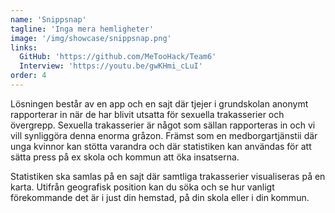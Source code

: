 ```yaml
---
name: 'Snippsnap'
tagline: 'Inga mera hemligheter'
image: '/img/showcase/snippsnap.png'
links:
  GitHub: 'https://github.com/MeTooHack/Team6'
  Interview: 'https://youtu.be/gwKHmi_cLuI'
order: 4
---
```

Lösningen består av en app och en sajt där tjejer i grundskolan anonymt rapporterar in när de har blivit utsatta för sexuella trakasserier och övergrepp. Sexuella trakasserier är något som sällan rapporteras in och vi vill synliggöra denna enorma gråzon. Främst som en medborgartjänstii där unga kvinnor kan stötta varandra och där statistiken kan användas för att sätta press på ex skola och kommun att öka insatserna.

Statistiken ska samlas på en sajt där samtliga trakasserier visualiseras på en karta. Utifrån geografisk position kan du söka och se hur vanligt förekommande det är i just din hemstad, på din skola eller i din kommun.
